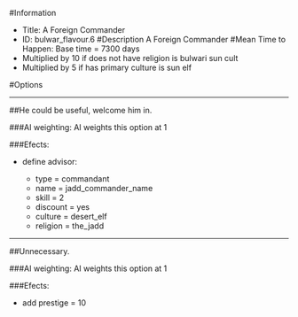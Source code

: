 #Information
 - Title: A Foreign Commander
 - ID: bulwar_flavour.6
#Description
A Foreign Commander
#Mean Time to Happen:
Base time = 7300 days
 - Multiplied by 10 if does not have religion is bulwari sun cult
 - Multiplied by 5 if has primary culture is sun elf

#Options

___
##He could be useful, welcome him in.

###AI weighting:
AI weights this option at 1


###Efects:<ul><li>define advisor:</li><ul><li>type = commandant</li><li>name = jadd_commander_name</li><li>skill = 2</li><li>discount = yes</li><li>culture = desert_elf</li><li>religion = the_jadd</li></ul></ul>

___
##Unnecessary.

###AI weighting:
AI weights this option at 1


###Efects:<ul><li>add prestige = 10</li></ul>
